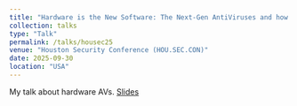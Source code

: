 ```yaml
---
title: "Hardware is the New Software: The Next-Gen AntiViruses and how your hardware will self-secure your system!"
collection: talks
type: "Talk"
permalink: /talks/housec25
venue: "Houston Security Conference (HOU.SEC.CON)"
date: 2025-09-30
location: "USA"
---
```


My talk about hardware AVs. [Slides](https://marcusbotacin.github.io/files/housec25.pdf)
